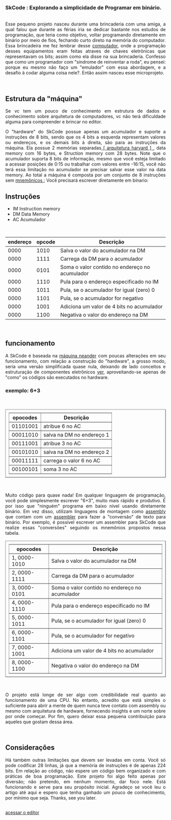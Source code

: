 

### **SkCode** : Explorando a simplicidade de Programar em binário.


<p align="justify">
<br>
Esse pequeno projeto nasceu durante uma brincaderia com uma amiga, a qual falou que durante as férias iria se dedicar bastante nos estudos de programação, que teria como objetivo, voltar programando diretamente em binário por meio de fios, fechando curto direto na memória do computador.  Essa brincadeira me fez lembrar desse <a href="https://pt.m.wikipedia.org/wiki/Altair_8800">computador</a>, onde a programação desses equipamentos eram feitas atraves de chaves eletrônicas que representavam os bits; assim como ela disse na sua brincaderia. Confesso que como um programador com "sindrome de reinventar a roda", eu pensei: porque eu mesmo não faço um  "emulador" com essa abordagem, e a desafio à codar alguma coisa nele?. Então assim nasceu esse microprojeto. 
</p>

<br>

## Estrutura da "máquina" 

<p align="justify">
Se vc tem um pouco de conhecimento em estrutura de dados e conhecimento sobre arquitetura de computadores,  vc não terá dificuldade alguma para compreender e brincar no editor. 
</p>

<p align="justify">
O "hardware" do SkCode possue apenas um acumulador e suporte a instruções de 8 bits, sendo que os 4 bits a esquerda representam valores ou endereços, e os demais bits à direita, são para as instruções da máquina. Ela possue 2 memórias separadas<a href="https://www.google.com.br/search?q=arquitetura+de+harvard"> [ arquitetura harvard ] </a>,  data memory com 16 bytes, e Struction memory com 28 bytes. Note que o acumulador suporta 8 bits de informação, mesmo que você esteja limitado a acessar posições de 0:15 ou trabalhar com valores entre -16:15, você não terá essa limitação no acumulador se precisar salvar esse valor na data memory. Ao total a máquina é composta por um conjunto de 8 instruções sem <a href='https://www.google.com/search?q=mnem%C3%B4nicos+assembly'>mnemônicos </a>; Você precisará escrever diretamente em bínario:
</p>


## Instruções 


- IM Instruction memory 
- DM Data Memory 
- AC Acumulador 

<br>

|endereço |opcode| Descrição                                      |
|---------|------|------------------------------------------------|
| 0000    | 1010 | Salva o valor do acumulador na DM              |
| 0000    | 1111 | Carrega da DM para o acumulador                | 
| 0000    | 0101 | Soma o valor contido no endereço no acumulador |
| 0000    | 1110 | Pula para o endereço especificado no IM        |
| 0000    | 1011 | Pula, se o acumulador for igual (zero) 0       |
| 0000    | 1101 | Pula, se o acumulador for negativo             |
| 0000    | 1001 | Adiciona um valor de 4 bits no acumulador      |
| 0000    | 1100 | Negativa o valor do endereço na DM             |
  
<br>

## funcionamento
<p align="justify">
A SkCode é baseada na <a href='https://www.google.com/search?q=m%C3%A1quina+neande'>máquina neander</a> com poucas alterações em seu funcionamento, com relação a construção do "hardware", a grosso modo, seria uma versão simplificada quase nula, deixando de lado conceitos e estruturação de componentes eletrônicos <a href='https://www.google.com/search?q=sistemas+digitais'>ver</a>, aproveitando-se apenas de "como" os códigos são executados no hardware.
</p>

### **exemplo**: 6+3

<br>
<table width="100%" style="border-collapse: collapse; padding: 10px;" border>
    <th>opocodes</th>
    <th>Descrição</th>
    <tr><td>01101001</td><td>atribue 6 no AC</td></tr> 
    <tr><td>00011010</td><td>salva na DM no endereço 1</td></tr>
    <tr><td>00111001</td><td>atribue 3 no AC</td></tr>
    <tr><td>00101010</td><td>salva na DM no endereço 2</td></tr>
    <tr><td>00011111</td><td>carrega o valor 6 no AC</td></tr>
    <tr><td>00100101</td><td>soma 3 no AC</td></tr>
</table>
<br>

<p align="justify">
Muito código para quase nada! Em qualquer linguagem de programação, você pode simplesmente escrever "6+3", muito mais rápido e produtivo. É por isso que "ninguém" programa em baixo nível usando  diretamente binário. Em vez disso, utilizam linguagens de montagem como <a href='https://www.google.com/search?q=assembly'>assembly</a> que contam com um <a href='https://pt.stackoverflow.com/questions/178804/o-que-%C3%A9-assembler'>assembler</a> para fazer a "conversão" de texto para binário. Por exemplo, é possível escrever um assembler para SkCode que realize essas "conversões" seguindo os mnemônios propostos nessa tabela.
</p>

<table width="100%" style="border-collapse: collapse; padding: 10px;" border>
            <th>opocodes</th>
            <th>Descrição</th>
            <tr><td>1, 0000-1010</td><td>Salva o valor do acumulador na DM</td></tr>
            <tr><td>2, 0000-1111</td><td>Carrega da DM para o acumulador</td></tr>
            <tr><td>3, 0000-0101</td><td>Soma o valor contido no endereço no acumulador</td></tr>
            <tr><td>4, 0000-1110</td><td>Pula para o endereço especificado no IM</td></tr>
            <tr><td>5, 0000-1011</td><td>Pula, se o acumulador for igual (zero) 0</td></tr>
            <tr><td>6, 0000-1101</td><td>Pula, se o acumulador for negativo</td></tr>
            <tr><td>7, 0000-1001</td><td>Adiciona um valor de 4 bits no acumulador</td></tr>
            <tr><td>8, 0000-1100</td><td>Negativa o valor do endereço na DM</td></tr>
        </table>

<br>

<p align="justify">
O projeto está longe de ser algo com credibilidade real quanto ao funcionamento de uma CPU. No entanto, acredito que está simples o suficiente para abrir a mente de quem nunca teve contato com assembly ou mesmo com arquitetura de hardware, fornecendo insights e um norte sobre por onde começar. Por fim, quero deixar essa pequena contribuição para aqueles que gostam dessa área. 
</p>

<br>

## Considerações


<p align="justify">
Há também outras limitações que devem ser levadas em conta. Você só pode codificar 28 linhas, já que a memória de instruções é de apenas 224 bits. Em relação ao código, não espere um código bem organizado e com práticas de boa programação. Este projeto foi algo feito apenas por diversão; não pretendo, em nenhum momento, dar foco nele. Está funcionando e serve para seu propósito inicial. Agradeço se você leu o artigo até aqui e espero que tenha ganhado um pouco de conhecimento, por mínimo que seja. Thanks, see you later.
</p>

##

[acessar o editor](https://lucieudo-roberto.github.io/skcode/)
